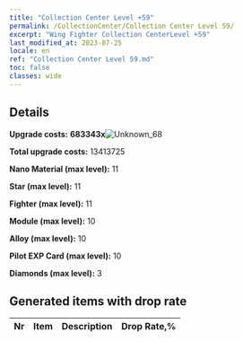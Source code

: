 ```yaml
---
title: "Collection Center Level +59"
permalink: /CollectionCenter/Collection Center Level 59/
excerpt: "Wing Fighter Collection CenterLevel +59"
last_modified_at: 2023-07-25
locale: en
ref: "Collection Center Level 59.md"
toc: false
classes: wide
---
```



## Details

 **Upgrade costs:** **683343x**![Unknown_68](/images/item/bh_img25_p.png)

 **Total upgrade costs:** 13413725

 **Nano Material (max level):** 11

 **Star (max level):** 11

 **Fighter (max level):** 11

 **Module (max level):** 10

 **Alloy (max level):** 10

 **Pilot EXP Card (max level):** 10

 **Diamonds (max level):** 3

## Generated items with drop rate

  |  Nr |     Item   |    Description   |  Drop Rate,% |
  |:----|:----------:|:-----------------|:-------------|

